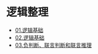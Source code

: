 # 逻辑整理

- [01.逻辑基础](./content/逻辑基础.md)
- [02.逻辑基础](./content/判断和推理.md)
- [03.负判断、联言判断和联言推理](./content/负判断、联言判断和联言推理.md)
